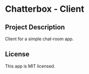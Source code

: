 # Chatterbox - Client

## Project Description
Client for a simple chat-room app.

## License

This app is MIT licensed.
